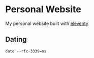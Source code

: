 # Personal Website

My personal website built with [eleventy](https://github.com/11ty/eleventy)

## Dating

```
date --rfc-3339=ns
```
